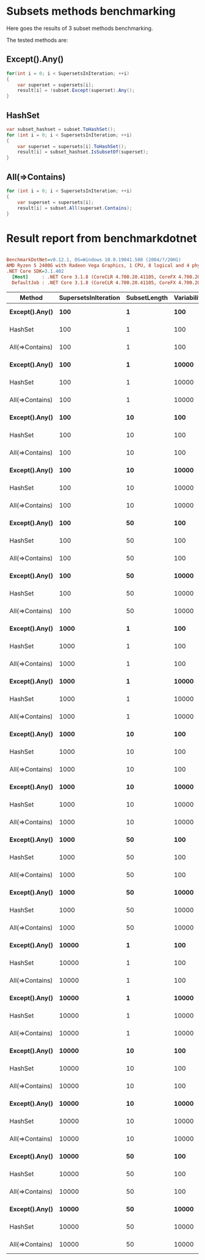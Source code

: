 ﻿# Subsets methods benchmarking
Here goes the results of 3 subset methods benchmarking.

The tested methods are:
## Except().Any()
``` csharp
for(int i = 0; i < SupersetsInIteration; ++i)
{
    var superset = supersets[i];
    result[i] = !subset.Except(superset).Any();
}
```
## HashSet
``` csharp
var subset_hashset = subset.ToHashSet();
for (int i = 0; i < SupersetsInIteration; ++i)
{
    var superset = supersets[i].ToHashSet();                
    result[i] = subset_hashset.IsSubsetOf(superset);
}
```
## All(=>Contains)
``` csharp
for (int i = 0; i < SupersetsInIteration; ++i)
{
    var superset = supersets[i];
    result[i] = subset.All(superset.Contains);
}
```

# Result report from benchmarkdotnet
``` ini

BenchmarkDotNet=v0.12.1, OS=Windows 10.0.19041.508 (2004/?/20H1)
AMD Ryzen 5 2400G with Radeon Vega Graphics, 1 CPU, 8 logical and 4 physical cores
.NET Core SDK=3.1.402
  [Host]     : .NET Core 3.1.8 (CoreCLR 4.700.20.41105, CoreFX 4.700.20.41903), X64 RyuJIT  [AttachedDebugger]
  DefaultJob : .NET Core 3.1.8 (CoreCLR 4.700.20.41105, CoreFX 4.700.20.41903), X64 RyuJIT


```
|          Method | SupersetsInIteration | SubsetLength | Variability |          Mean |       Error |        StdDev |
|---------------- |--------------------- |------------- |------------ |--------------:|------------:|--------------:|
|  **Except().Any()** |                  **100** |            **1** |         **100** |     **21.260 μs** |   **0.1413 μs** |     **0.1252 μs** |
|         HashSet |                  100 |            1 |         100 |     18.406 μs |   0.0970 μs |     0.0860 μs |
| All(=&gt;Contains) |                  100 |            1 |         100 |      5.990 μs |   0.0181 μs |     0.0161 μs |
|  **Except().Any()** |                  **100** |            **1** |       **10000** |     **21.705 μs** |   **0.1273 μs** |     **0.1191 μs** |
|         HashSet |                  100 |            1 |       10000 |     18.739 μs |   0.1012 μs |     0.0947 μs |
| All(=&gt;Contains) |                  100 |            1 |       10000 |      6.139 μs |   0.1184 μs |     0.1108 μs |
|  **Except().Any()** |                  **100** |           **10** |         **100** |    **158.317 μs** |   **1.1792 μs** |     **1.1030 μs** |
|         HashSet |                  100 |           10 |         100 |    105.841 μs |   0.3694 μs |     0.3456 μs |
| All(=&gt;Contains) |                  100 |           10 |         100 |     10.827 μs |   0.0327 μs |     0.0290 μs |
|  **Except().Any()** |                  **100** |           **10** |       **10000** |    **170.611 μs** |   **1.8768 μs** |     **1.7556 μs** |
|         HashSet |                  100 |           10 |       10000 |    100.968 μs |   0.2494 μs |     0.2333 μs |
| All(=&gt;Contains) |                  100 |           10 |       10000 |      8.230 μs |   0.0432 μs |     0.0361 μs |
|  **Except().Any()** |                  **100** |           **50** |         **100** |    **484.468 μs** |   **1.6211 μs** |     **1.2656 μs** |
|         HashSet |                  100 |           50 |         100 |    416.806 μs |   2.0642 μs |     1.9308 μs |
| All(=&gt;Contains) |                  100 |           50 |         100 |    100.211 μs |   0.1152 μs |     0.1022 μs |
|  **Except().Any()** |                  **100** |           **50** |       **10000** |    **704.103 μs** |  **12.0019 μs** |    **11.2266 μs** |
|         HashSet |                  100 |           50 |       10000 |    487.982 μs |   4.5746 μs |     3.8200 μs |
| All(=&gt;Contains) |                  100 |           50 |       10000 |     10.448 μs |   0.0395 μs |     0.0370 μs |
|  **Except().Any()** |                 **1000** |            **1** |         **100** |    **214.109 μs** |   **0.7382 μs** |     **0.6164 μs** |
|         HashSet |                 1000 |            1 |         100 |    186.479 μs |   0.8581 μs |     0.8026 μs |
| All(=&gt;Contains) |                 1000 |            1 |         100 |     63.424 μs |   0.6138 μs |     0.5742 μs |
|  **Except().Any()** |                 **1000** |            **1** |       **10000** |    **219.779 μs** |   **0.9969 μs** |     **0.8838 μs** |
|         HashSet |                 1000 |            1 |       10000 |    185.559 μs |   0.5680 μs |     0.5313 μs |
| All(=&gt;Contains) |                 1000 |            1 |       10000 |     61.348 μs |   1.2016 μs |     1.5196 μs |
|  **Except().Any()** |                 **1000** |           **10** |         **100** |  **1,476.625 μs** |   **4.0805 μs** |     **3.8169 μs** |
|         HashSet |                 1000 |           10 |         100 |  1,028.742 μs |   2.5232 μs |     2.2368 μs |
| All(=&gt;Contains) |                 1000 |           10 |         100 |    107.241 μs |   0.6329 μs |     0.5611 μs |
|  **Except().Any()** |                 **1000** |           **10** |       **10000** |  **1,646.846 μs** |   **8.8609 μs** |     **8.2885 μs** |
|         HashSet |                 1000 |           10 |       10000 |  1,011.951 μs |   6.6709 μs |     6.2400 μs |
| All(=&gt;Contains) |                 1000 |           10 |       10000 |     76.899 μs |   0.8915 μs |     0.8339 μs |
|  **Except().Any()** |                 **1000** |           **50** |         **100** |  **5,053.305 μs** |  **21.8135 μs** |    **20.4043 μs** |
|         HashSet |                 1000 |           50 |         100 |  4,355.886 μs |   3.1333 μs |     2.4463 μs |
| All(=&gt;Contains) |                 1000 |           50 |         100 |    987.615 μs |   7.0539 μs |     6.5982 μs |
|  **Except().Any()** |                 **1000** |           **50** |       **10000** |  **7,354.870 μs** |  **72.7916 μs** |    **64.5279 μs** |
|         HashSet |                 1000 |           50 |       10000 |  4,769.627 μs |  16.7802 μs |    14.8752 μs |
| All(=&gt;Contains) |                 1000 |           50 |       10000 |    115.228 μs |   0.1933 μs |     0.1614 μs |
|  **Except().Any()** |                **10000** |            **1** |         **100** |  **2,126.722 μs** |   **9.9273 μs** |     **9.2860 μs** |
|         HashSet |                10000 |            1 |         100 |  1,855.327 μs |   5.1300 μs |     4.7986 μs |
| All(=&gt;Contains) |                10000 |            1 |         100 |    609.032 μs |   2.7937 μs |     2.4765 μs |
|  **Except().Any()** |                **10000** |            **1** |       **10000** |  **2,215.910 μs** |   **5.6262 μs** |     **4.9875 μs** |
|         HashSet |                10000 |            1 |       10000 |  1,857.475 μs |   7.4949 μs |     7.0108 μs |
| All(=&gt;Contains) |                10000 |            1 |       10000 |    748.853 μs |  23.3439 μs |    68.0952 μs |
|  **Except().Any()** |                **10000** |           **10** |         **100** | **16,174.978 μs** | **440.7577 μs** | **1,264.6164 μs** |
|         HashSet |                10000 |           10 |         100 | 10,462.236 μs |  30.6993 μs |    28.7161 μs |
| All(=&gt;Contains) |                10000 |           10 |         100 |  1,147.836 μs |   9.1520 μs |     8.5608 μs |
|  **Except().Any()** |                **10000** |           **10** |       **10000** | **16,466.871 μs** |  **69.3886 μs** |    **64.9062 μs** |
|         HashSet |                10000 |           10 |       10000 | 10,534.986 μs |  49.9320 μs |    46.7064 μs |
| All(=&gt;Contains) |                10000 |           10 |       10000 |    805.895 μs |  11.1867 μs |    10.4641 μs |
|  **Except().Any()** |                **10000** |           **50** |         **100** | **49,630.883 μs** | **286.7857 μs** |   **268.2595 μs** |
|         HashSet |                10000 |           50 |         100 | 44,857.842 μs | 419.3194 μs |   392.2316 μs |
| All(=&gt;Contains) |                10000 |           50 |         100 |  9,890.823 μs |  25.4967 μs |    22.6021 μs |
|  **Except().Any()** |                **10000** |           **50** |       **10000** | **73,123.262 μs** | **320.1924 μs** |   **267.3752 μs** |
|         HashSet |                10000 |           50 |       10000 | 47,850.834 μs | 918.0229 μs | 1,092.8410 μs |
| All(=&gt;Contains) |                10000 |           50 |       10000 |  1,471.859 μs |  14.0844 μs |    13.1745 μs |
